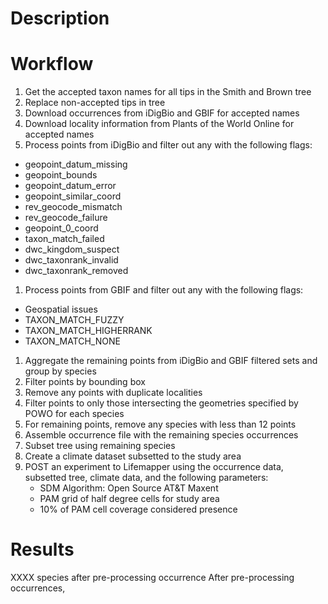 Description
===========


Workflow
========
1. Get the accepted taxon names for all tips in the Smith and Brown tree
1. Replace non-accepted tips in tree
1. Download occurrences from iDigBio and GBIF for accepted names
1. Download locality information from Plants of the World Online for accepted names
1. Process points from iDigBio and filter out any with the following flags:
  * geopoint_datum_missing
  * geopoint_bounds
  * geopoint_datum_error
  * geopoint_similar_coord
  * rev_geocode_mismatch
  * rev_geocode_failure
  * geopoint_0_coord
  * taxon_match_failed
  * dwc_kingdom_suspect
  * dwc_taxonrank_invalid
  * dwc_taxonrank_removed
1. Process points from GBIF and filter out any with the following flags:
  * Geospatial issues
  * TAXON_MATCH_FUZZY
  * TAXON_MATCH_HIGHERRANK
  * TAXON_MATCH_NONE
1. Aggregate the remaining points from iDigBio and GBIF filtered sets and group by species
1. Filter points by bounding box
1. Remove any points with duplicate localities
1. Filter points to only those intersecting the geometries specified by POWO for each species
1. For remaining points, remove any species with less than 12 points
1. Assemble occurrence file with the remaining species occurrences
1. Subset tree using remaining species
1. Create a climate dataset subsetted to the study area
1. POST an experiment to Lifemapper using the occurrence data, subsetted tree, climate data, and the following parameters:
   * SDM Algorithm: Open Source AT&T Maxent
   * PAM grid of half degree cells for study area
   * 10% of PAM cell coverage considered presence

Results
=======
XXXX species after pre-processing occurrence
After pre-processing occurrences, 
